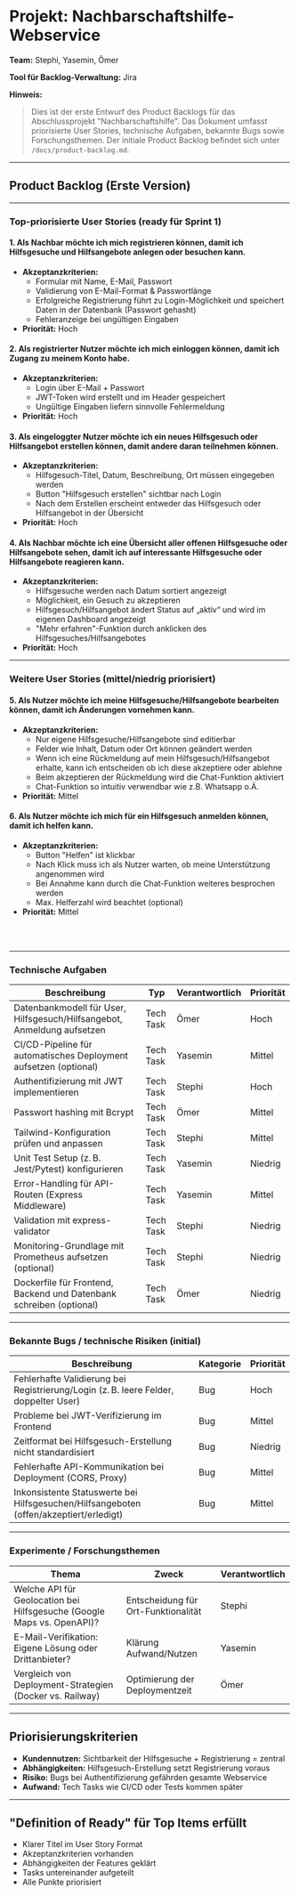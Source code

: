 
# Projekt: Nachbarschaftshilfe-Webservice  

**Team:** Stephi, Yasemin, Ömer 

**Tool für Backlog-Verwaltung:**  Jira  

**Hinweis:**  
> Dies ist der erste Entwurf des Product Backlogs für das Abschlussprojekt "Nachbarschaftshilfe". Das Dokument umfasst priorisierte User Stories, technische Aufgaben, bekannte Bugs sowie Forschungsthemen. 
Der initiale Product Backlog befindet sich unter `/docs/product-backlog.md`.

---

## Product Backlog (Erste Version)

---

### Top-priorisierte User Stories (ready für Sprint 1)

#### 1. Als Nachbar möchte ich mich registrieren können, damit ich Hilfsgesuche und Hilfsangebote anlegen oder besuchen kann.
- **Akzeptanzkriterien:**
  - Formular mit Name, E-Mail, Passwort
  - Validierung von E-Mail-Format & Passwortlänge
  - Erfolgreiche Registrierung führt zu Login-Möglichkeit und speichert Daten in der Datenbank (Passwort gehasht)
  - Fehleranzeige bei ungültigen Eingaben
- **Priorität:** Hoch

#### 2. Als registrierter Nutzer möchte ich mich einloggen können, damit ich Zugang zu meinem Konto habe.
- **Akzeptanzkriterien:**
  - Login über E-Mail + Passwort
  - JWT-Token wird erstellt und im Header gespeichert
  - Ungültige Eingaben liefern sinnvolle Fehlermeldung
- **Priorität:** Hoch

#### 3. Als eingeloggter Nutzer möchte ich ein neues Hilfsgesuch oder Hilfsangebot erstellen können, damit andere daran teilnehmen können.
- **Akzeptanzkriterien:**
  - Hilfsgesuch-Titel, Datum, Beschreibung, Ort müssen eingegeben werden
  - Button "Hilfsgesuch erstellen" sichtbar nach Login
  - Nach dem Erstellen erscheint entweder das Hilfsgesuch oder Hilfsangebot in der Übersicht
- **Priorität:** Hoch

#### 4. Als Nachbar möchte ich eine Übersicht aller offenen Hilfsgesuche oder Hilfsangebote sehen, damit ich auf interessante Hilfsgesuche oder Hilfsangebote reagieren kann.
- **Akzeptanzkriterien:**
  - Hilfsgesuche werden nach Datum sortiert angezeigt
  - Möglichkeit, ein Gesuch zu akzeptieren
  - Hilfsgesuch/Hilfsangebot ändert Status auf „aktiv“ und wird im eigenen Dashboard angezeigt
  - "Mehr erfahren"-Funktion durch anklicken des Hilfsgesuches/Hilfsangebotes
- **Priorität:** Hoch

---

### Weitere User Stories (mittel/niedrig priorisiert)

#### 5. Als Nutzer möchte ich meine Hilfsgesuche/Hilfsangebote bearbeiten können, damit ich Änderungen vornehmen kann.
- **Akzeptanzkriterien:**
  - Nur eigene Hilfsgesuche/Hilfsangebote sind editierbar
  - Felder wie Inhalt, Datum oder Ort können geändert werden
  - Wenn ich eine Rückmeldung auf mein Hilfsgesuch/Hilfsangebot erhalte, kann ich entscheiden ob ich diese akzeptiere oder ablehne
  - Beim akzeptieren der Rückmeldung wird die Chat-Funktion aktiviert
  - Chat-Funktion so intuitiv verwendbar wie z.B. Whatsapp o.Ä.
- **Priorität:** Mittel

#### 6. Als Nutzer möchte ich mich für ein Hilfsgesuch anmelden können, damit ich helfen kann.
- **Akzeptanzkriterien:**
  - Button "Helfen" ist klickbar
  - Nach Klick muss ich als Nutzer warten, ob meine Unterstützung angenommen wird
  - Bei Annahme kann durch die Chat-Funktion weiteres besprochen werden
  - Max. Helferzahl wird beachtet (optional)
- **Priorität:** Mittel
<br>
<br>

---

### Technische Aufgaben

| Beschreibung                                             | Typ        | Verantwortlich | Priorität |
|----------------------------------------------------------|------------|----------------|-----------|
| Datenbankmodell für User, Hilfsgesuch/Hilfsangebot, Anmeldung aufsetzen     | Tech Task  | Ömer           | Hoch      |
| CI/CD-Pipeline für automatisches Deployment aufsetzen (optional)    | Tech Task  | Yasemin        | Mittel    |
| Authentifizierung mit JWT implementieren                 | Tech Task  | Stephi         | Hoch      |
| Passwort hashing mit Bcrypt                 | Tech Task  | Ömer           | Mittel    |
| Tailwind-Konfiguration prüfen und anpassen    | Tech Task  | Stephi        | Mittel    |
| Unit Test Setup (z. B. Jest/Pytest) konfigurieren         | Tech Task  | Yasemin        | Niedrig   |
| Error-Handling für API-Routen (Express Middleware)        | Tech Task  | Yasemin        | Mittel   |
| Validation mit express-validator       | Tech Task  | Stephi        | Niedrig   |
| Monitoring-Grundlage mit Prometheus aufsetzen (optional)      | Tech Task  | Stephi        | Niedrig   |
| Dockerfile für Frontend, Backend und Datenbank schreiben (optional)      | Tech Task  | Ömer        | Niedrig   |

---

### Bekannte Bugs / technische Risiken (initial)

| Beschreibung                                                     | Kategorie  | Priorität |
|------------------------------------------------------------------|------------|-----------|
| Fehlerhafte Validierung bei Registrierung/Login (z. B. leere Felder, doppelter User) | Bug        | Hoch    |
| Probleme bei JWT-Verifizierung im Frontend       | Bug        | Mittel      |
| Zeitformat bei Hilfsgesuch-Erstellung nicht standardisiert              | Bug        | Niedrig   |
| Fehlerhafte API-Kommunikation bei Deployment (CORS, Proxy)              | Bug        | Mittel   |
| Inkonsistente Statuswerte bei Hilfsgesuchen/Hilfsangeboten (offen/akzeptiert/erledigt)           | Bug        | Mittel   |

---

### Experimente / Forschungsthemen

| Thema                                                           | Zweck                                              | Verantwortlich |
|------------------------------------------------------------------|-----------------------------------------------------|----------------|
| Welche API für Geolocation bei Hilfsgesuche (Google Maps vs. OpenAPI)? | Entscheidung für Ort-Funktionalität           | Stephi         |
| E-Mail-Verifikation: Eigene Lösung oder Drittanbieter?           | Klärung Aufwand/Nutzen                              | Yasemin        |
| Vergleich von Deployment-Strategien (Docker vs. Railway)         | Optimierung der Deploymentzeit                      | Ömer           |

---

## Priorisierungskriterien
- **Kundennutzen:** Sichtbarkeit der Hilfsgesuche + Registrierung = zentral
- **Abhängigkeiten:** Hilfsgesuch-Erstellung setzt Registrierung voraus
- **Risiko:** Bugs bei Authentifizierung gefährden gesamte Webservice
- **Aufwand:** Tech Tasks wie CI/CD oder Tests kommen später

---

## "Definition of Ready" für Top Items erfüllt
- Klarer Titel im User Story Format
- Akzeptanzkriterien vorhanden
- Abhängigkeiten der Features geklärt
- Tasks untereinander aufgeteilt 
- Alle Punkte priorisiert
